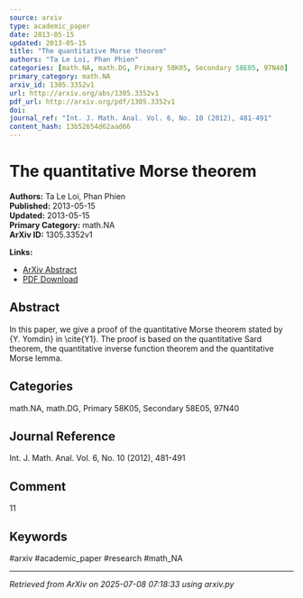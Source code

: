 ```yaml
---
source: arxiv
type: academic_paper
date: 2013-05-15
updated: 2013-05-15
title: "The quantitative Morse theorem"
authors: "Ta Le Loi, Phan Phien"
categories: [math.NA, math.DG, Primary 58K05, Secondary 58E05, 97N40]
primary_category: math.NA
arxiv_id: 1305.3352v1
url: http://arxiv.org/abs/1305.3352v1
pdf_url: http://arxiv.org/pdf/1305.3352v1
doi: 
journal_ref: "Int. J. Math. Anal. Vol. 6, No. 10 (2012), 481-491"
content_hash: 13b52654d62aad66
---
```


# The quantitative Morse theorem

**Authors:** Ta Le Loi, Phan Phien  
**Published:** 2013-05-15  
**Updated:** 2013-05-15  
**Primary Category:** math.NA  
**ArXiv ID:** 1305.3352v1  

**Links:**
- [ArXiv Abstract](http://arxiv.org/abs/1305.3352v1)
- [PDF Download](http://arxiv.org/pdf/1305.3352v1)


## Abstract

In this paper, we give a proof of the quantitative Morse theorem stated by
{Y. Yomdin} in \cite{Y1}. The proof is based on the quantitative Sard theorem,
the quantitative inverse function theorem and the quantitative Morse lemma.

## Categories

math.NA, math.DG, Primary 58K05, Secondary 58E05, 97N40

## Journal Reference

Int. J. Math. Anal. Vol. 6, No. 10 (2012), 481-491


## Comment

11


## Keywords

#arxiv #academic_paper #research #math_NA

---
*Retrieved from ArXiv on 2025-07-08 07:18:33 using arxiv.py*
